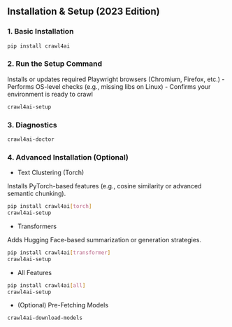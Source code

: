 ## Installation & Setup (2023 Edition)

### 1. Basic Installation

```bash
pip install crawl4ai
```

### 2. Run the Setup Command

Installs or updates required Playwright browsers (Chromium, Firefox, etc.) - Performs OS-level checks (e.g., missing libs on Linux) - Confirms your environment is ready to crawl

```bash
crawl4ai-setup

```

### 3. Diagnostics

```bash
crawl4ai-doctor

```

### 4. Advanced Installation (Optional)

- Text Clustering (Torch)

Installs PyTorch-based features (e.g., cosine similarity or advanced semantic chunking).


```bash
pip install crawl4ai[torch]
crawl4ai-setup

```

- Transformers

Adds Hugging Face-based summarization or generation strategies.

```bash
pip install crawl4ai[transformer]
crawl4ai-setup

```

- All Features

```bash
pip install crawl4ai[all]
crawl4ai-setup
```

- (Optional) Pre-Fetching Models

```bash
crawl4ai-download-models

```